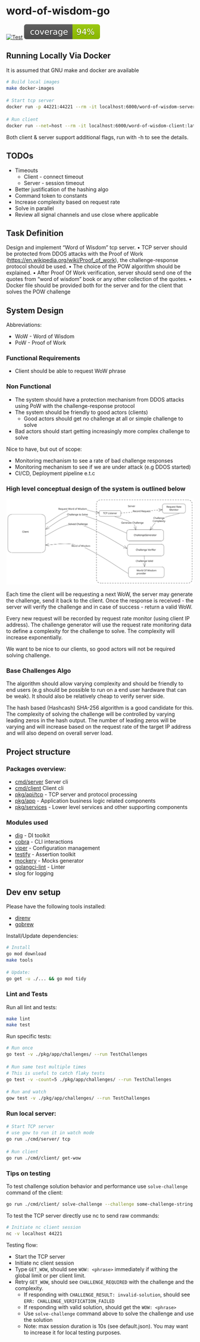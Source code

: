# word-of-wisdom-go

[![Test](https://github.com/gemyago/word-of-wisdom-go/actions/workflows/run-tests.yml/badge.svg)](https://github.com/gemyago/word-of-wisdom-go/actions/workflows/run-tests.yml)
[![Coverage](https://raw.githubusercontent.com/gemyago/word-of-wisdom-go/test-artifacts/coverage/golang-coverage.svg)](https://htmlpreview.github.io/?https://raw.githubusercontent.com/gemyago/word-of-wisdom-go/test-artifacts/coverage/golang-coverage.html)

## Running Locally Via Docker

It is assumed that GNU make and docker are available

```sh
# Build local images
make docker-images

# Start tcp server
docker run -p 44221:44221 --rm -it localhost:6000/word-of-wisdom-server:latest server tcp

# Run client
docker run --net=host --rm -it localhost:6000/word-of-wisdom-client:latest client get-wow
```

Both client & server support additional flags, run with -h to see the details.

## TODOs

* Timeouts
  * Client - connect timeout
  * Server - session timeout
* Better justification of the hashing algo
* Command token to constants
* Increase complexity based on request rate
* Solve in parallel
* Review all signal channels and use close where applicable

## Task Definition

Design and implement “Word of Wisdom” tcp server.
 • TCP server should be protected from DDOS attacks with the Proof of Work (https://en.wikipedia.org/wiki/Proof_of_work), the challenge-response protocol should be used.
 • The choice of the POW algorithm should be explained.
 • After Proof Of Work verification, server should send one of the quotes from “word of wisdom” book or any other collection of the quotes.
 • Docker file should be provided both for the server and for the client that solves the POW challenge

## System Design

Abbreviations:
* WoW - Word of Wisdom
* PoW - Proof of Work

### Functional Requirements
* Client should be able to request WoW phrase

### Non Functional
* The system should have a protection mechanism from DDOS attacks using PoW with the challenge-response protocol
* The system should be friendly to good actors (clients)
  * Good actors should get no challenge at all or simple challenge to solve
* Bad actors should start getting increasingly more complex challenge to solve

Nice to have, but out of scope:
- Monitoring mechanism to see a rate of bad challenge responses
- Monitoring mechanism to see if we are under attack (e.g DDOS started)
- CI/CD, Deployment pipeline e.t.c

### High level conceptual design of the system is outlined below
<img src="./doc/wow-high-level.svg">

Each time the client will be requesting a next WoW, the server may generate the challenge, send it back to the client. Once the response is received - the server will verify the challenge and in case of success - return a valid WoW.

Every new request will be recorded by request rate monitor (using client IP address). The challenge generator will use the request rate monitoring data to define a complexity for the challenge to solve. The complexity will increase exponentially.

We want to be nice to our clients, so good actors will not be required solving challenge.

### Base Challenges Algo

The algorithm should allow varying complexity and should be friendly to end users (e.g should be possible to run on a end user hardware that can be weak). It should also be relatively cheap to verify server side.

The hash based (Hashcash) SHA-256 algorithm is a good candidate for this. The complexity of solving the challenge will be controlled by varying leading zeros in the hash output. The number of leading zeros will be varying and will increase based on the request rate of the target IP address and will also depend on overall server load.

## Project structure

### Packages overview:
* [cmd/server](./cmd/server) Server cli
* [cmd/client](./cmd/client) Client cli
* [pkg/api/tcp](./pkg/api/tcp) - TCP server and protocol processing
* [pkg/app](./pkg/app) - Application business logic related components
* [pkg/services](./pkg/services) - Lower level services and other supporting components

### Modules used

* [dig](github.com/uber-go/dig) - DI toolkit
* [cobra](github.com/spf13/cobra) - CLI interactions
* [viper](github.com/spf13/viper) - Configuration management
* [testify](github.com/stretchr/testify) - Assertion toolkit
* [mockery](github.com/vektra/mockery) - Mocks generator
* [golangci-lint](https://golangci-lint.run/) - Linter
* slog for logging

## Dev env setup

Please have the following tools installed: 
* [direnv](https://github.com/direnv/direnv) 
* [gobrew](https://github.com/kevincobain2000/gobrew#install-or-update)

Install/Update dependencies: 
```sh
# Install
go mod download
make tools

# Update:
go get -u ./... && go mod tidy
```

### Lint and Tests

Run all lint and tests:
```bash
make lint
make test
```

Run specific tests:
```bash
# Run once
go test -v ./pkg/app/challenges/ --run TestChallenges

# Run same test multiple times
# This is useful to catch flaky tests
go test -v -count=5 ./pkg/app/challenges/ --run TestChallenges

# Run and watch
gow test -v ./pkg/app/challenges/ --run TestChallenges
```
### Run local server:

```bash
# Start TCP server
# use gow to run it in watch mode
go run ./cmd/server/ tcp

# Run client
go run ./cmd/client/ get-wow
```

### Tips on testing

To test challenge solution behavior and performance use `solve-challenge` command of the client:
```sh
go run ./cmd/client/ solve-challenge --challenge some-challenge-string -c 1
```

To test the TCP server directly use nc to send raw commands:
```sh
# Initiate nc client session
nc -v localhost 44221
```

Testing flow:
* Start the TCP server
* Initiate nc client session
* Type `GET_WOW`, should see `WOW: <phrase>` immediately if withing the global limit or per client limit.
* Retry `GET_WOW`, should see `CHALLENGE_REQUIRED` with the challenge and the complexity.
  * If responding with `CHALLENGE_RESULT: invalid-solution`, should see `ERR: CHALLENGE_VERIFICATION_FAILED`
  * If responding with valid solution, should get the `WOW: <phrase>`
  * Use `solve-challenge` command above to solve the challenge and use the solution
  * Note: max session duration is 10s (see default.json). You may want to increase it for local testing purposes.